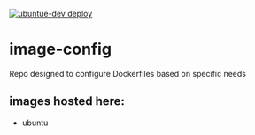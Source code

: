 [![ubuntue-dev deploy](https://github.com/prb17/image-config/actions/workflows/ubuntu-dev-deploy.yml/badge.svg)](https://github.com/prb17/image-config/actions/workflows/ubuntu-dev-deploy.yml)

# image-config
Repo designed to configure Dockerfiles based on specific needs

## images hosted here:

- ubuntu
